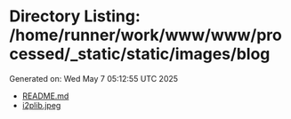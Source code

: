 # Directory Listing: /home/runner/work/www/www/processed/_static/static/images/blog
Generated on: Wed May  7 05:12:55 UTC 2025

- [README.md](README.md)
- [i2plib.jpeg](i2plib.jpeg)
